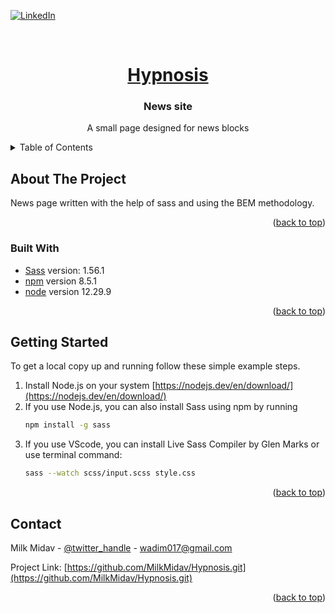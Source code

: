 <a name="readme-top"></a>

[![LinkedIn][linkedin-shield]][linkedin-url]

<!-- PROJECT LOGO -->
<br />
<div align="center">
  <a href="https://github.com/MilkMidav/Hypnosis.git">
    <h1><b>Hypnosis</b></h1></a>
    
<h3 align="center">News site</h3>

  <p align="center">
    A small page designed for news blocks
  </p>
</div>

<!-- TABLE OF CONTENTS -->
<details>
  <summary>Table of Contents</summary>
  <ol>
    <li>
      <a href="#about-the-project">About The Project</a>
      <ul>
        <li><a href="#built-with">Built With</a></li>
      </ul>
    </li>
    <li><a href="#getting-started">Getting Started</a></li>
    <li><a href="#contributing">Contributing</a></li>
    <li><a href="#contact">Contact</a></li>
  </ol>
</details>

<!-- ABOUT THE PROJECT -->

## About The Project

News page written with the help of sass and using the BEM methodology.

<p align="right">(<a href="#readme-top">back to top</a>)</p>

### Built With

- [Sass] version: 1.56.1
- [npm] version 8.5.1
- [node] version 12.29.9

<p align="right">(<a href="#readme-top">back to top</a>)</p>

<!-- GETTING STARTED -->

## Getting Started

To get a local copy up and running follow these simple example steps.

1. Install Node.js on your system [https://nodejs.dev/en/download/](https://nodejs.dev/en/download/)
2. If you use Node.js, you can also install Sass using npm by running
   ```sh
   npm install -g sass
   ```
3. If you use VScode, you can install Live Sass Compiler by Glen Marks or use terminal command:
   ```sh
   sass --watch scss/input.scss style.css
   ```

<p align="right">(<a href="#readme-top">back to top</a>)</p>

## Contact

Milk Midav - [@twitter_handle](https://twitter.com/twitter_handle) - wadim017@gmail.com

Project Link: [https://github.com/MilkMidav/Hypnosis.git](https://github.com/MilkMidav/Hypnosis.git)

<p align="right">(<a href="#readme-top">back to top</a>)</p>

<!-- MARKDOWN LINKS & IMAGES -->
<!-- https://www.markdownguide.org/basic-syntax/#reference-style-links -->

[bem]: https://ru.bem.info/
[sass]: https://sass-lang.com/
[npm]: https://www.npmjs.com/
[node]: https://nodejs.org/en/
[linkedin-url]: https://www.linkedin.com/in/milk-midav-878b57258/
[linkedin-shield]: https://img.shields.io/badge/-LinkedIn-black.svg?style=for-the-badge&logo=linkedin&colorB=555
